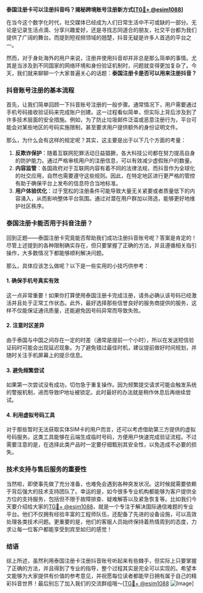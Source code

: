 **泰国注册卡可以注册抖音吗？揭秘跨境账号注册新方式[[TG💪+ @esim1088](https://t.me/s/esim1088)]**

在当今这个数字化时代，社交媒体已经成为人们日常生活中不可或缺的一部分。无论是记录生活点滴、分享兴趣爱好，还是寻找志同道合的朋友，社交平台都为我们提供了广阔的舞台。而提到短视频领域的翘楚，抖音无疑是许多人首选的平台之一。

然而，对于身处海外的用户来说，注册并使用抖音却并非总是那么简单的事情。尤其是当涉及到不同国家的网络环境和身份验证机制时，问题就变得更加复杂了。今天，我们就来聊聊一个大家普遍关心的话题：**泰国注册卡是否可以用来注册抖音？**

### 抖音账号注册的基本流程

首先，让我们简单回顾一下抖音账号注册的一般步骤。通常情况下，用户需要通过手机号码接收验证码来完成账户创建。这一过程看似简单，但实际上背后涉及到了许多技术层面的安全措施。例如，为了防止垃圾邮件泛滥或恶意注册行为，平台可能会对某些地区的号码实施限制，甚至要求用户提供额外的身份证明文件。

那么，为什么会有这样的规定呢？其实，这主要是出于以下几个方面的考量：

1. **反欺诈保护**：随着互联网犯罪活动日益猖獗，各大科技公司都在努力提高自身的防护能力。通过严格审核用户的注册信息，可以有效减少虚假账户的数量。
2. **内容监管**：各国政府对于互联网内容有着不同的法律法规，而抖音作为全球化的社交应用，自然也需要遵守这些规则。因此，在特定地区进行更严格的管控有助于确保平台上发布的信息符合当地标准。
3. **用户体验优化**：过于宽松的注册条件可能导致大量无关紧要或者质量低下的内容涌入，从而影响整体平台氛围。通过对潜在用户群加以筛选，能够更好地维护社区秩序。

### 泰国注册卡能否用于抖音注册？

回到正题——泰国注册卡究竟能否帮助我们成功注册抖音账号呢？答案是肯定的！尽管上述提到的各种限制确实存在，但只要掌握了正确的方法，并且遵循相关指引操作，大多数情况下都能够顺利解决问题。

那么，具体应该怎么做呢？以下是一些实用的小技巧供参考：

#### 1. 确保手机号真实有效
这一点非常重要！如果你打算使用泰国注册卡完成注册，请务必确认该号码已经激活并且处于正常工作状态。此外，最好选择那些信誉良好的服务商提供的服务，这样不仅能保证通讯质量，还能避免因号码异常而导致失败。

#### 2. 注意时区差异
由于泰国与中国之间存在一定的时差（通常是提前一个小时），所以在发送短信验证码时可能会出现延迟现象。为了避免错过最佳时机，建议提前做好时间规划，并随时关注手机屏幕上的提示信息。

#### 3. 避免频繁尝试
如果第一次尝试没有成功，切勿急于重复操作。因为频繁提交请求可能会触发系统的警报机制，进而导致IP地址被锁定。此时最好的办法就是稍作休息后再继续尝试。

#### 4. 利用虚拟号码工具
对于那些暂时无法获取实体SIM卡的用户而言，还可以考虑借助第三方提供的虚拟号码服务。这类工具能够在云端生成临时号码，方便用户快速完成验证流程。不过需要注意的是，在选择此类产品时一定要仔细甄别其安全性，以免造成不必要的损失。

### 技术支持与售后服务的重要性

当然啦，即使事先做了充分准备，也难免会遇到各种突发状况。这时候就需要依赖于背后强大的技术支持团队了。幸运的是，如今很多专业机构都能够为客户提供全方位的支持服务，包括但不限于故障排查、疑难解答以及紧急恢复等。比如我们今天要介绍给大家的[TG💪+ @esim1088](https://t.me/s/esim1088)，就是一个专注于解决国际通信难题的专业平台。他们不仅拥有经验丰富的工程师队伍，还配备了先进的设备设施，可以高效处理各类技术问题。更重要的是，他们的客服人员始终保持着热情周到的态度，力求让每一位客户都能享受到宾至如归的感觉！

### 结语

综上所述，虽然利用泰国注册卡注册抖音账号听起来有些棘手，但实际上只要掌握了正确的方法，并且得到了专业的指导，整个过程其实是完全可以实现的。希望本文能够为大家提供有价值的参考意见，并祝愿每位读者都能早日拥有属于自己的精彩抖音世界！最后别忘了加入我们的交流群组哦～[[TG💪+ @esim1088](https://t.me/s/esim1088) ![Image](https://i.postimg.cc/4NQfJmqS/Snipaste-2025-05-13-00-14-12.png)]